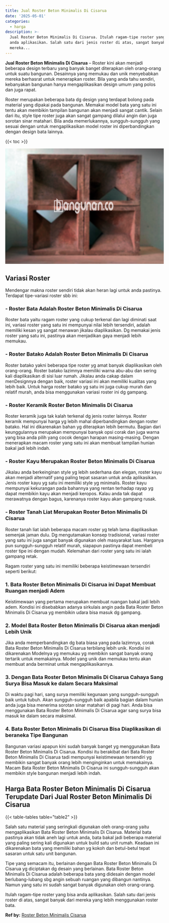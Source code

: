 ```yaml
---
title: Jual Roster Beton Minimalis Di Cisarua
date: '2025-05-01'
categories:
  - harga
description: >-
  Jual Roster Beton Minimalis Di Cisarua. Itulah ragam-tipe roster yang bisa
  anda aplikasikan. Salah satu dari jenis roster di atas, sangat banyak dari
  mereka...
---
```


**Jual Roster Beton Minimalis Di Cisarua** – Roster kini akan menjadi beberapa design terbaru yang banyak banget diterapkan oleh orang-orang untuk suatu bangunan. Desainnya yang memukau dan unik menyebabkan mereka berhasrat untuk menerapkan roster. Bila yang anda tahu sendiri, kebanyakan bangunan hanya mengaplikasikan design umum yang polos dan juga rapat.

Roster merupakan beberapa bata dg design yang terdapat bolong pada material yang dipakai pada bangunan. Memakai model bata yang satu ini tentu akan membikin tampilan bangunan akan menjadi sangat cantik. Selain dari itu, style tipe roster juga akan sangat gampang dilalui angin dan juga sorotan sinar matahari. Bila anda memerlukannya, sungguh-sungguh yang sesuai dengan untuk mengaplikasikan model roster ini diperbandingkan dengan design bata lainnya.

{{< toc >}}

![Jual Roster Beton Minimalis Di Cisarua](/images/bata-roster-minimalis-34.png)

## Variasi Roster

Mendengar makna roster sendiri tidak akan heran lagi untuk anda pastinya. Terdapat tipe-variasi roster sbb ini:

### \- Roster Bata Adalah Roster Beton Minimalis Di Cisarua

Roster bata yaitu ragam roster yang cukup terkenal dan lagi diminati saat ini, variasi roster yang satu ini mempunyai nilai lebih tersendiri, adalah memiliki kesan yg sangat menawan jikalau diaplikasikan. Dg memakai jenis roster yang satu ini, pastinya akan menjadikan gaya menjadi lebih memukau.

### \- Roster Batako Adalah Roster Beton Minimalis Di Cisarua

Roster batako yakni beberapa tipe roster yg amat banyak diaplikasikan oleh orang-orang. Roster batako lazimnya memiliki warna abu-abu dan sering kali diaplikasikan di sisi luar rumah. Jikalau anda cakap dalam menDesignnya dengan baik, roster variasi ini akan memiliki kualitas yang lebih baik. Untuk harga roster batako yg satu ini juga cukup murah dan relatif murah, anda bisa menggunakan variasi roster ini dg gampang.

### \- Roster Keramik Roster Beton Minimalis Di Cisarua

Roster keramik juga tak kalah terkenal dg jenis roster lainnya. Roster keramik mempunyai harga yg lebih mahal diperbandingkan dengan roster batako. Hal ini dikarenakan bahan yg diterapkan lebih bermutu. Bagian dari keunggulannya merupakan mempunyai banyak opsi corak dan juga warna yang bisa anda pilih yang cocok dengan harapan masing-masing. Dengan menerapkan macam roster yang satu ini akan membuat tampilan hunian bakal jadi lebih indah.

### \- Roster Kayu Merupakan Roster Beton Minimalis Di Cisarua

Jikalau anda berkeinginan style yg lebih sederhana dan elegan, roster kayu akan menjadi alternatif yang paling tepat sasaran untuk anda aplikasikan. Jenis roster kayu yg satu ini memiliki style yg minimalis. Roster kayu mempunyai kekurangan pada bahannya yang rentan terhadap rayap yg dapat membikin kayu akan menjadi keropos. Kalau anda tak dapat merawatnya dengan bagus, karenanya roster kayu akan gampang rusak.

### \- Roster Tanah Liat Merupakan Roster Beton Minimalis Di Cisarua

Roster tanah liat ialah beberapa macam roster yg telah lama diaplikasikan semenjak jaman dulu. Dg mengutamakan konsep tradisional, variasi roster yang satu ini juga sangat banyak digunakan oleh masyarakat luas. Harganya pun sungguh-sungguh relatif murah, siapapun pastinya dapat membeli roster tipe ini dengan mudah. Kelemahan dari roster yang satu ini ialah gampang retak.

Ragam roster yang satu ini memiliki beberapa keistimewaan tersendiri seperti berikut:

### 1\. Bata Roster Beton Minimalis Di Cisarua ini Dapat Membuat Ruangan menjadi Adem

Keistimewaan yang pertama merupakan membuat ruangan bakal jadi lebih adem. Kondisi ini disebabkan adanya sirkulais angin pada Bata Roster Beton Minimalis Di Cisarua yg membikin udara bisa masuk dg gampang.

### 2\. Model Bata Roster Beton Minimalis Di Cisarua akan menjadi Lebih Unik

Jika anda memperbandingkan dg bata biasa yang pada lazimnya, corak Bata Roster Beton Minimalis Di Cisarua terbilang lebih unik. Kondisi ini dikarenakan Modelnya yg memukau yg membikin sangat banyak orang tertarik untuk memakainya. Model yang unik dan memukau tentu akan membuat anda berminat untuk mengaplikasikannya.

### 3\. Dengan Bata Roster Beton Minimalis Di Cisarua Cahaya Sang Surya Bisa Masuk ke dalam Secara Maksimal

Di waktu pagi hari, sang surya memiliki kegunaan yang sungguh-sungguh baik untuk tubuh. Akan sungguh-sungguh baik apabila bagian dalam hunian anda juga bisa menerima sorotan sinar matahari di pagi hari. Anda bisa menggunakan Bata Roster Beton Minimalis Di Cisarua agar sang surya bisa masuk ke dalam secara maksimal.

### 4\. Bata Roster Beton Minimalis Di Cisarua Bisa Diaplikasikan di beraneka Tipe Bangunan

Bangunan variasi apapun kini sudah banyak banget yg menggunakan Bata Roster Beton Minimalis Di Cisarua. Kondisi itu berakibat dari Bata Roster Beton Minimalis Di Cisarua tadi mempunyai keistimewaan tersendiri yg membikin sangat banyak orang lebih menginginkan untuk memakainya. Macam Bata Roster Beton Minimalis Di Cisarua ini sungguh-sungguh akan membikin style bangunan menjadi lebih indah.

## Harga Bata Roster Beton Minimalis Di Cisarua Terupdate Dari Jual Roster Beton Minimalis Di Cisarua

{{< table-tables table="table2" >}}

Salah satu material yang seringkali digunakan oleh orang-orang yaitu mengaplikasikan Bata Roster Beton Minimalis Di Cisarua. Material bata pastinya akan tidak aneh lagi untuk anda, bata bakal jadi beberapa material yang paling sering kali digunakan untuk build satu unit rumah. Keadaan ini dikarenakan bata yang memiliki bahan yg kokoh dan betul-betul tepat sasaran untuk satu unit bangunan.

Tipe yang semacam itu, berlainan dengan Bata Roster Beton Minimalis Di Cisarua yg diciptakan dg desain yang berlainan. Bata Roster Beton Minimalis Di Cisarua adalah beberapa bata yang didesain dengan model berlubang-lubang sbg angin sebuah ruangan yang dibangun nantinya. Namun yang satu ini sudah sangat banyak digunakan oleh orang-orang.

Itulah ragam-tipe roster yang bisa anda aplikasikan. Salah satu dari jenis roster di atas, sangat banyak dari mereka yang lebih menggunakan roster bata.

**Ref by:** [Roster Beton Minimalis Cisarua](https://id.wikipedia.org/wiki/Roster)
